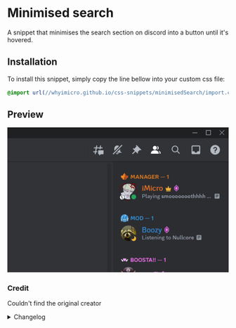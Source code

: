 # Minimised search
A snippet that minimises the search section on discord into a button until it's hovered.
## Installation
To install this snippet, simply copy the line bellow into your custom css file:
```css
@import url(//whyimicro.github.io/css-snippets/minimisedSearch/import.css);
```
## Preview
![image](https://raw.githubusercontent.com/WhyiMicro/css-snippets/main/_previews/minimisedSearch.gif)
### Credit
Couldn't find the original creator
<details>
<summary>Changelog</summary>

## 1.0.1

- Changed px size on the search bar length
  
## 1.0.0

- Moved from old repo to new one

</details>
